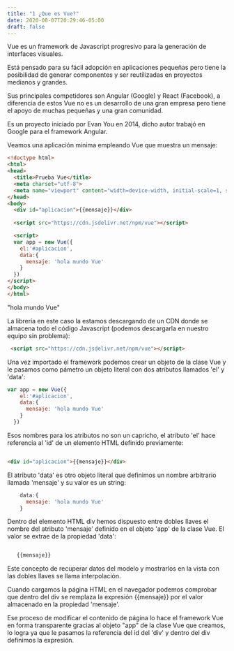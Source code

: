 ```yaml
---
title: "1 ¿Que es Vue?"
date: 2020-08-07T20:29:46-05:00
draft: false
---
```


 
Vue es un framework de Javascript progresivo para la generación de interfaces visuales.

Está pensado para su fácil adopción en aplicaciones pequeñas pero tiene la posibilidad de generar componentes y ser reutilizadas en proyectos medianos y grandes.

Sus principales competidores son Angular (Google) y React (Facebook), a diferencia de estos Vue no es un desarrollo de una gran empresa pero tiene el apoyo de muchas pequeñas y una gran comunidad.

Es un proyecto iniciado por Evan You en 2014, dicho autor trabajó en Google para el framework Angular.

Veamos una aplicación mínima empleando Vue que muestra un mensaje:



```html 
<!doctype html>
<html>
<head>
  <title>Prueba Vue</title> 
  <meta charset="utf-8">
  <meta name="viewport" content="width=device-width, initial-scale=1, shrink-to-fit=no">
</head>
<body>
  <div id="aplicacion">{{mensaje}}</div>
  
  <script src="https://cdn.jsdelivr.net/npm/vue"></script>   

  <script>
  var app = new Vue({
    el:'#aplicacion',
    data:{
      mensaje: 'hola mundo Vue'
    }
  })
</script>
</body>
</html>
```

"hola mundo Vue"

La librería en este caso la estamos descargando de un CDN donde se almacena todo el código Javascript (podemos descargarla en nuestro equipo sin problema):
```html
 <script src="https://cdn.jsdelivr.net/npm/vue"></script>   
```

Una vez importado el framework podemos crear un objeto de la clase Vue y le pasamos como pámetro un objeto literal con dos atributos llamados 'el' y 'data':
```javascript
var app = new Vue({
    el:'#aplicacion',
    data:{
      mensaje: 'hola mundo Vue'
    }
  })
```
Esos nombres para los atributos no son un capricho, el atributo 'el' hace referencia al 'id' de un elemento HTML definido previamente:
```html

<div id="aplicacion">{{mensaje}}</div>
```
El atributo 'data' es otro objeto literal que definimos un nombre arbitrario llamada 'mensaje' y su valor es un string:

```javascript
    data:{
      mensaje: 'hola mundo Vue'
    }
```
Dentro del elemento HTML div hemos dispuesto entre dobles llaves el nombre del atributo 'mensaje' definido en el objeto 'app' de la clase Vue. El valor se extrae de la propiedad 'data':

```javascript

   {{mensaje}}

```

Este concepto de recuperar datos del modelo y mostrarlos en la vista con las dobles llaves se llama interpolación.

Cuando cargamos la página HTML en el navegador podemos comprobar que dentro del div se remplaza la expresión {{mensaje}} por el valor almacenado en la propiedad 'mensaje'.

Ese proceso de modificar el contenido de página lo hace el framework Vue en forma transparente gracias al objeto "app" de la clase Vue que creamos, lo logra ya que le pasamos la referencia del id del 'div' y dentro del div definimos la expresión.